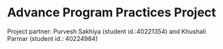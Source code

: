 # Advance Program Practices Project

Project partner: Purvesh Sakhiya (student id.:40221354) and Khushali Parmar (student id.: 40224984)
